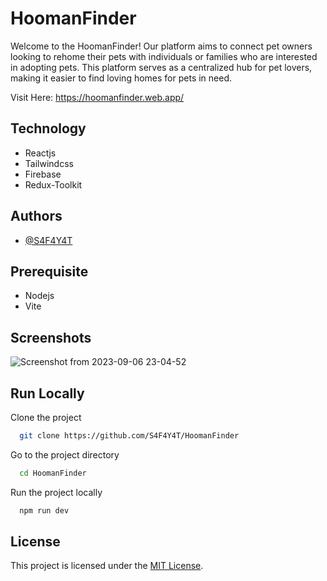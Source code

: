 
# HoomanFinder

Welcome to the HoomanFinder! Our platform aims to connect pet owners looking to rehome their pets with individuals or families who are interested in adopting pets. This platform serves as a centralized hub for pet lovers, making it easier to find loving homes for pets in need.

Visit Here: https://hoomanfinder.web.app/

## Technology

- Reactjs
- Tailwindcss
- Firebase
- Redux-Toolkit

## Authors

- [@S4F4Y4T](https://www.github.com/S4F4Y4T)


## Prerequisite

- Nodejs
- Vite

## Screenshots

![Screenshot from 2023-09-06 23-04-52](https://github.com/S4F4Y4T/HoomanFinder/assets/46479689/363c3d7b-f411-4f71-b2ed-8af60aac8919)

## Run Locally

Clone the project

```bash
  git clone https://github.com/S4F4Y4T/HoomanFinder
```

Go to the project directory

```bash
  cd HoomanFinder
```

Run the project locally

```bash
  npm run dev
```

## License

This project is licensed under the [MIT License](LICENSE).



